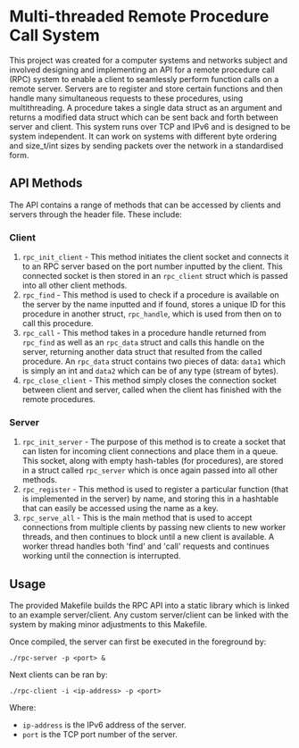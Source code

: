 # Multi-threaded Remote Procedure Call System
This project was created for a computer systems and networks subject and involved designing and implementing an API for a remote procedure call (RPC) system to enable a client to seamlessly perform function calls on a remote server. Servers are to register and store certain functions and then handle many simultaneous requests to these procedures, using multithreading. A procedure takes a single data struct as an argument and returns a modified data struct which can be sent back and forth between server and client. This system runs over TCP and IPv6 and is designed to be system independent. It can work on systems with different byte ordering and size_t/int sizes by sending packets over the network in a standardised form.
## API Methods
The API contains a range of methods that can be accessed by clients and servers through the header file. These include:
### Client
1. `rpc_init_client` - This method initiates the client socket and connects it to an RPC server based on the port number inputted by the client. This connected socket is then stored in an `rpc_client` struct which is passed into all other client methods.
2. `rpc_find` - This method is used to check if a procedure is available on the server by the name inputted and if found, stores a unique ID for this procedure in another struct, `rpc_handle`, which is used from then on to call this procedure.
3. `rpc_call` - This method takes in a procedure handle returned from `rpc_find` as well as an `rpc_data` struct and calls this handle on the server, returning another data struct that resulted from the called procedure. An `rpc_data` struct contains two pieces of data: `data1` which is simply an int and `data2` which can be of any type (stream of bytes).
4. `rpc_close_client` - This method simply closes the connection socket between client and server, called when the client has finished with the remote procedures.
### Server
1. `rpc_init_server` - The purpose of this method is to create a socket that can listen for incoming client connections and place them in a queue. This socket, along with empty hash-tables (for procedures), are stored in a struct called `rpc_server` which is once again passed into all other methods.
2. `rpc_register` - This method is used to register a particular function (that is implemented in the server) by name, and storing this in a hashtable that can easily be accessed using the name as a key.
3. `rpc_serve_all` - This is the main method that is used to accept connections from multiple clients by passing new clients to new worker threads, and then continues to block until a new client is available. A worker thread handles both 'find' and 'call' requests and continues working until the connection is interrupted.
## Usage
The provided Makefile builds the RPC API into a static library which is linked to an example server/client. Any custom server/client can be linked with the system by making minor adjustments to this Makefile.

Once compiled, the server can first be executed in the foreground by:
```
./rpc-server -p <port> &
```
Next clients can be ran by:
```
./rpc-client -i <ip-address> -p <port>
```
Where:
- `ip-address` is the IPv6 address of the server.
- `port` is the TCP port number of the server.
